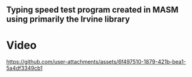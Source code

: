 ## Typing speed test program created in MASM using primarily the Irvine library

# Video
https://github.com/user-attachments/assets/6f497510-1879-421b-bea1-5a4df3349cb1
